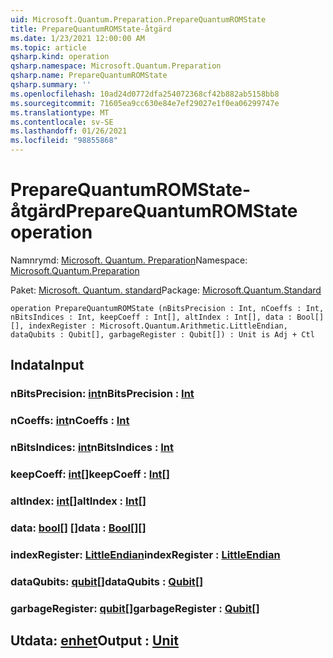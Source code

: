```yaml
---
uid: Microsoft.Quantum.Preparation.PrepareQuantumROMState
title: PrepareQuantumROMState-åtgärd
ms.date: 1/23/2021 12:00:00 AM
ms.topic: article
qsharp.kind: operation
qsharp.namespace: Microsoft.Quantum.Preparation
qsharp.name: PrepareQuantumROMState
qsharp.summary: ''
ms.openlocfilehash: 10ad24d0772dfa254072368cf42b882ab5158bb8
ms.sourcegitcommit: 71605ea9cc630e84e7ef29027e1f0ea06299747e
ms.translationtype: MT
ms.contentlocale: sv-SE
ms.lasthandoff: 01/26/2021
ms.locfileid: "98855868"
---
```

# <a name="preparequantumromstate-operation"></a><span data-ttu-id="17a22-102">PrepareQuantumROMState-åtgärd</span><span class="sxs-lookup"><span data-stu-id="17a22-102">PrepareQuantumROMState operation</span></span>

<span data-ttu-id="17a22-103">Namnrymd: [Microsoft. Quantum. Preparation](xref:Microsoft.Quantum.Preparation)</span><span class="sxs-lookup"><span data-stu-id="17a22-103">Namespace: [Microsoft.Quantum.Preparation](xref:Microsoft.Quantum.Preparation)</span></span>

<span data-ttu-id="17a22-104">Paket: [Microsoft. Quantum. standard](https://nuget.org/packages/Microsoft.Quantum.Standard)</span><span class="sxs-lookup"><span data-stu-id="17a22-104">Package: [Microsoft.Quantum.Standard](https://nuget.org/packages/Microsoft.Quantum.Standard)</span></span>




```qsharp
operation PrepareQuantumROMState (nBitsPrecision : Int, nCoeffs : Int, nBitsIndices : Int, keepCoeff : Int[], altIndex : Int[], data : Bool[][], indexRegister : Microsoft.Quantum.Arithmetic.LittleEndian, dataQubits : Qubit[], garbageRegister : Qubit[]) : Unit is Adj + Ctl
```


## <a name="input"></a><span data-ttu-id="17a22-105">Indata</span><span class="sxs-lookup"><span data-stu-id="17a22-105">Input</span></span>

### <a name="nbitsprecision--int"></a><span data-ttu-id="17a22-106">nBitsPrecision: [int](xref:microsoft.quantum.lang-ref.int)</span><span class="sxs-lookup"><span data-stu-id="17a22-106">nBitsPrecision : [Int](xref:microsoft.quantum.lang-ref.int)</span></span>




### <a name="ncoeffs--int"></a><span data-ttu-id="17a22-107">nCoeffs: [int](xref:microsoft.quantum.lang-ref.int)</span><span class="sxs-lookup"><span data-stu-id="17a22-107">nCoeffs : [Int](xref:microsoft.quantum.lang-ref.int)</span></span>




### <a name="nbitsindices--int"></a><span data-ttu-id="17a22-108">nBitsIndices: [int](xref:microsoft.quantum.lang-ref.int)</span><span class="sxs-lookup"><span data-stu-id="17a22-108">nBitsIndices : [Int](xref:microsoft.quantum.lang-ref.int)</span></span>




### <a name="keepcoeff--int"></a><span data-ttu-id="17a22-109">keepCoeff: [int](xref:microsoft.quantum.lang-ref.int)[]</span><span class="sxs-lookup"><span data-stu-id="17a22-109">keepCoeff : [Int](xref:microsoft.quantum.lang-ref.int)[]</span></span>




### <a name="altindex--int"></a><span data-ttu-id="17a22-110">altIndex: [int](xref:microsoft.quantum.lang-ref.int)[]</span><span class="sxs-lookup"><span data-stu-id="17a22-110">altIndex : [Int](xref:microsoft.quantum.lang-ref.int)[]</span></span>




### <a name="data--bool"></a><span data-ttu-id="17a22-111">data: [bool](xref:microsoft.quantum.lang-ref.bool)[] []</span><span class="sxs-lookup"><span data-stu-id="17a22-111">data : [Bool](xref:microsoft.quantum.lang-ref.bool)[][]</span></span>




### <a name="indexregister--littleendian"></a><span data-ttu-id="17a22-112">indexRegister: [LittleEndian](xref:Microsoft.Quantum.Arithmetic.LittleEndian)</span><span class="sxs-lookup"><span data-stu-id="17a22-112">indexRegister : [LittleEndian](xref:Microsoft.Quantum.Arithmetic.LittleEndian)</span></span>




### <a name="dataqubits--qubit"></a><span data-ttu-id="17a22-113">dataQubits: [qubit](xref:microsoft.quantum.lang-ref.qubit)[]</span><span class="sxs-lookup"><span data-stu-id="17a22-113">dataQubits : [Qubit](xref:microsoft.quantum.lang-ref.qubit)[]</span></span>




### <a name="garbageregister--qubit"></a><span data-ttu-id="17a22-114">garbageRegister: [qubit](xref:microsoft.quantum.lang-ref.qubit)[]</span><span class="sxs-lookup"><span data-stu-id="17a22-114">garbageRegister : [Qubit](xref:microsoft.quantum.lang-ref.qubit)[]</span></span>





## <a name="output--unit"></a><span data-ttu-id="17a22-115">Utdata: [enhet](xref:microsoft.quantum.lang-ref.unit)</span><span class="sxs-lookup"><span data-stu-id="17a22-115">Output : [Unit](xref:microsoft.quantum.lang-ref.unit)</span></span>


